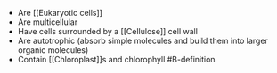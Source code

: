 - Are [[Eukaryotic cells]]
- Are multicellular
- Have cells surrounded by a [[Cellulose]] cell wall
- Are autotrophic (absorb simple molecules and build them into larger organic molecules)
- Contain [[Chloroplast]]s and chlorophyll
#B-definition 